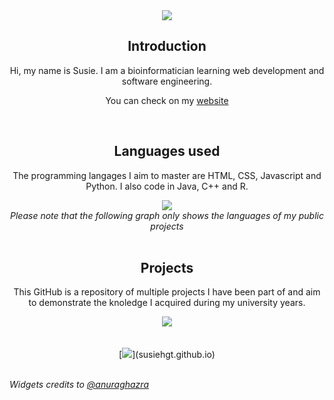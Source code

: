 <div align="center">
  <img
    src="https://readme-typing-svg.herokuapp.com/?color=E97451%0A&size=25&center=true&vCenter=true&width=433&height=75&lines=Welcome+to+my+GitHub;%40susiehgt"
  />
</div>
<div align="center">
  <h2 align="center">Introduction</h2>
  Hi, my name is Susie. I am a bioinformatician learning web development and
  software engineering.
  <br>

  You can check on my [website](https://susiehgt.github.io/)
</div>
<br>
<div align="center">
  <h2>Languages used</h2>
  <p>
    The programming langages I aim to master are HTML, CSS, Javascript and
    Python. I also code in Java, C++ and R.
  </p>
</div>
<div align="center">
  <img
    src="https://github-readme-stats.vercel.app/api/top-langs/?username=susiehgt&hide_border=true&layout=compact&theme=darcula"
  />
</div>
<div align="center">
  <i
    >Please note that the following graph only shows the languages of my public
    projects</i
  >
</div>
<br>

<div align="center">
  <h2>Projects</h2>
  <p>
    This GitHub is a repository of multiple projects I have been part of and aim
    to demonstrate the knoledge I acquired during my university years.
  </p>

  <div align="center">
    <img
      src="https://github-readme-stats.vercel.app/api?username=susiehgt&hide_border=true&theme=darcula"
    />
  </div>
</div>
<br>
<br>

<div align="center">
  [<img src="https://readme-typing-svg.herokuapp.com/?color=E97451%0A&size=25&center=true&vCenter=true&width=433&height=75&lines=See+you+on+my+website!;"/>](susiehgt.github.io)
</div>
<br>

<i>Widgets credits to
  [@anuraghazra](https://github.com/anuraghazra/github-readme-stats?tab=readme-ov-file#usage-2)</i>
<br>

<!---
susiehgt/susiehgt is a ✨ special ✨ repository because its `README.md` (this file) appears on your GitHub profile.
You can click the Preview link to take a look at your changes.
--->
